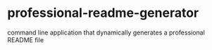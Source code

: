 # professional-readme-generator
command line application that dynamically generates a professional README file
